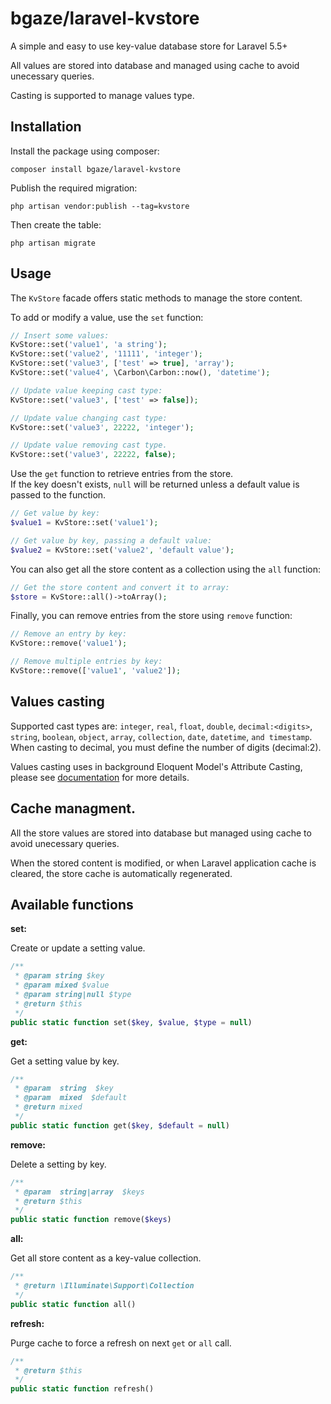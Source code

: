 # bgaze/laravel-kvstore

A simple and easy to use key-value database store for Laravel 5.5+

All values are stored into database and managed using cache to avoid unecessary queries.

Casting is supported to manage values type.

## Installation

Install the package using composer:

```
composer install bgaze/laravel-kvstore
```

Publish the required migration:

```
php artisan vendor:publish --tag=kvstore
```

Then create the table:

```
php artisan migrate
```

## Usage

The `KvStore` facade offers static methods to manage the store content.  

To add or modify a value, use the `set` function:

```php
// Insert some values:
KvStore::set('value1', 'a string');
KvStore::set('value2', '11111', 'integer');
KvStore::set('value3', ['test' => true], 'array');
KvStore::set('value4', \Carbon\Carbon::now(), 'datetime');

// Update value keeping cast type:
KvStore::set('value3', ['test' => false]);

// Update value changing cast type:
KvStore::set('value3', 22222, 'integer');

// Update value removing cast type.
KvStore::set('value3', 22222, false);
```

Use the `get` function to retrieve entries from the store.  
If the key doesn't exists, `null` will be returned unless a default value is passed to the function.

```php
// Get value by key:
$value1 = KvStore::set('value1');

// Get value by key, passing a default value:
$value2 = KvStore::set('value2', 'default value');
```

You can also get all the store content as a collection using the `all` function:

```php
// Get the store content and convert it to array:
$store = KvStore::all()->toArray();
```

Finally, you can remove entries from the store using `remove` function:

```php
// Remove an entry by key:
KvStore::remove('value1');

// Remove multiple entries by key:
KvStore::remove(['value1', 'value2']);
```

## Values casting

Supported cast types are: `integer`, `real`, `float`, `double`, `decimal:<digits>`,
`string`, `boolean`, `object`, `array`, `collection`, `date`, `datetime`, `and timestamp`.  
When casting to decimal, you must define the number of digits (decimal:2).

Values casting uses in background Eloquent Model's Attribute Casting, please see
[documentation](https://laravel.com/docs/master/eloquent-mutators#attribute-casting) for more details.

## Cache managment.

All the store values are stored into database but managed using cache to avoid unecessary queries.

When the stored content is modified, or when Laravel application cache is cleared, the store cache is automatically regenerated.

## Available functions

**set:**

Create or update a setting value.

```php
/**
 * @param string $key
 * @param mixed $value
 * @param string|null $type
 * @return $this
 */
public static function set($key, $value, $type = null)
```

**get:**

Get a setting value by key.

```php
/**
 * @param  string  $key
 * @param  mixed  $default
 * @return mixed
 */
public static function get($key, $default = null)
```

**remove:**

Delete a setting by key.

```php
/**
 * @param  string|array  $keys
 * @return $this
 */
public static function remove($keys)
```

**all:**

Get all store content as a key-value collection.

```php
/**
 * @return \Illuminate\Support\Collection
 */
public static function all()
```

**refresh:**

Purge cache to force a refresh on next `get` or `all` call.

```php
/**
 * @return $this
 */
public static function refresh()
```


